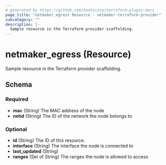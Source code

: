 ```yaml
---
# generated by https://github.com/hashicorp/terraform-plugin-docs
page_title: "netmaker_egress Resource - netmaker-terraform-provider"
subcategory: ""
description: |-
  Sample resource in the Terraform provider scaffolding.
---
```


# netmaker_egress (Resource)

Sample resource in the Terraform provider scaffolding.



<!-- schema generated by tfplugindocs -->
## Schema

### Required

- **mac** (String) The MAC address of the node
- **netid** (String) The ID of the network the node belongs to

### Optional

- **id** (String) The ID of this resource.
- **interface** (String) The interface the node is connected to
- **last_updated** (String)
- **ranges** (Set of String) The ranges the node is allowed to access


